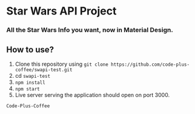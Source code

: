 # Star Wars API Project
### All the Star Wars Info you want, now in Material Design.

## How to use?
1. Clone this repository using `git clone https://github.com/code-plus-coffee/swapi-test.git`
2. cd `swapi-test`
3. `npm install`
4. `npm start`
5. Live server serving the application should open on port 3000.

`Code-Plus-Coffee`

